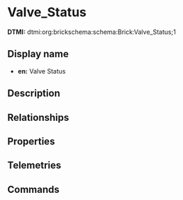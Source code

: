# Valve_Status
**DTMI:** dtmi:org:brickschema:schema:Brick:Valve_Status;1
## Display name
- **en:** Valve Status
## Description
## Relationships
## Properties
## Telemetries
## Commands
